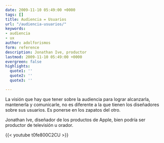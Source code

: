 ```yaml
---
date: 2009-11-10 05:49:00 +0000
tags: []
title: Audiencia = Usuarios
url: "/audiencia-usuarios/"
keywords:
- audiencia
- ux
author: adolforismos
form: reference
description: Jonathan Ive, productor
lastmod: 2009-11-10 05:49:00 +0000
evergreen: false
highlights:
  quote1: ''
  quote2: ''
  quote3: ''

---
```

La visión que hay que tener sobre la audiencia para lograr alcanzarla, mantenerla y comunicarle, no es diferente a la que tienen los diseñadores sobre sus usuarios. Es ponerse en los zapatos del otro.

Jonathan Ive, diseñador de los productos de Apple, bien podría ser productor de televisión u orador.


{{< youtube t0fe800C2CU >}}
